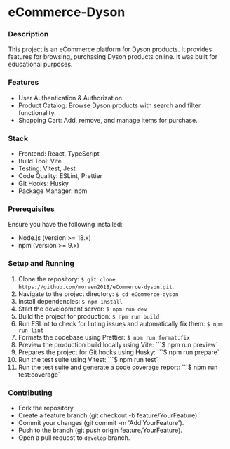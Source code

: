 # eCommerce-Dyson

### Description

This project is an eCommerce platform for Dyson products. It provides features for browsing, purchasing Dyson products online.
It was built for educational purposes.

### Features

- User Authentication & Authorization.
- Product Catalog: Browse Dyson products with search and filter functionality.
- Shopping Cart: Add, remove, and manage items for purchase.

### Stack

- Frontend: React, TypeScript
- Build Tool: Vite
- Testing: Vitest, Jest
- Code Quality: ESLint, Prettier
- Git Hooks: Husky
- Package Manager: npm

### Prerequisites

Ensure you have the following installed:

- Node.js (version >= 18.x)
- npm (version >= 9.x)

### Setup and Running

1. Clone the repository:
   `$ git clone https://github.com/morven2018/eCommerce-dyson.git`.
2. Navigate to the project directory:
   `$ cd eCommerce-dyson`
3. Install dependencies:
   `$ npm install`
4. Start the development server:
   `$ npm run dev`
5. Build the project for production:
   `$ npm run build`
6. Run ESLint to check for linting issues and automatically fix them:
   `$ npm run lint`
7. Formats the codebase using Prettier:
   `$ npm run format:fix`
8. Preview the production build locally using Vite:
   ```$ npm run preview`
9. Prepares the project for Git hooks using Husky:
   ```$ npm run prepare`
10. Run the test suite using Vitest:
    ```$ npm run test`
11. Run the test suite and generate a code coverage report:
    ```$ npm run test:coverage`

### Contributing

- Fork the repository.
- Create a feature branch (git checkout -b feature/YourFeature).
- Commit your changes (git commit -m 'Add YourFeature').
- Push to the branch (git push origin feature/YourFeature).
- Open a pull request to `develop` branch.
